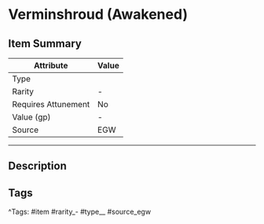 # Verminshroud (Awakened)

## Item Summary

| Attribute            | Value                        |
|----------------------|------------------------------|
| Type                 |   |
| Rarity               | -             |
| Requires Attunement  | No                |
| Value (gp)           | -    |
| Source               | EGW |

---

## Description



## Tags

^Tags: #item #rarity_- #type__ #source_egw